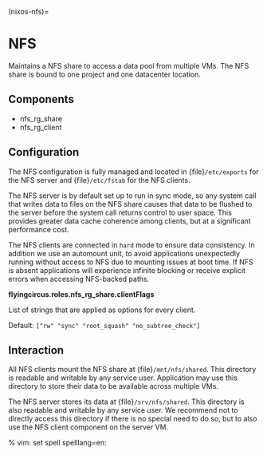 (nixos-nfs)=

# NFS

Maintains a NFS share to access a data pool from multiple VMs. The NFS share is
bound to one project and one datacenter location.

## Components

- nfs_rg_share
- nfs_rg_client

## Configuration

The NFS configuration is fully managed and located in
{file}`/etc/exports` for the NFS server and {file}`/etc/fstab` for the NFS
clients.

The NFS server is by default set up to run in sync mode, so any system call that
writes data to files on the NFS share causes that data to be flushed to the
server before the system call returns control to user space. This provides
greater data cache coherence among clients, but at a significant performance
cost.

The NFS clients are connected in `hard` mode to ensure data consistency. In
addition we use an automount unit, to avoid applications unexpectedly running
without access to NFS due to mounting issues at boot time. If NFS is absent
applications will experience infinite blocking or receive explicit errors
when accessing NFS-backed paths.

**flyingcircus.roles.nfs_rg_share.clientFlags**

List of strings that are applied as options for every client.

Default: `["rw" "sync" "root_squash" "no_subtree_check"]`


## Interaction

All NFS clients mount the NFS share at {file}`/mnt/nfs/shared`. This directory is
readable and writable by any service user. Application may use this directory to
store their data to be available across multiple VMs.

The NFS server stores its data at {file}`/srv/nfs/shared`. This directory is also
readable and writable by any service user. We recommend not to directly access
this directory if there is no special need to do so, but to also use the NFS
client component on the server VM.

% vim: set spell spelllang=en:
